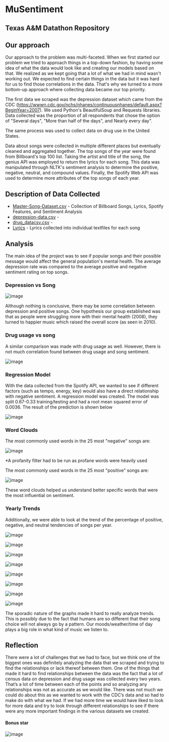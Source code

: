 # MuSentiment
## Texas A&amp;M Datathon Repository


## Our approach
Our approach to the problem was multi-faceted. When we first started our problem we tried to approach things in a top-down fashion, by having some idea of what the data would look like and creating our models based on that. We realized as we kept going that a lot of what we had in mind wasn't working out. We expected to find certain things in the data but it was hard for us to find those correlations in the data. That's why we turned to a more bottom-up approach where collecting data became our top priority.

The first data we scraped was the depression dataset which came from the CDC (https://wwwn.cdc.gov/nchs/nhanes/continuousnhanes/default.aspx?BeginYear=2007). We used Python's BeautifulSoup and Requests libraries. Data collected was the proportion of all respondents that chose the option of "Several days", "More than half of the days", and Nearly every day". 

The same process was used to collect data on drug use in the United States. 

Data about songs were collected in multiple different places but eventually cleaned and aggregated together. The top songs of the year were found from Billboard's top 100 list. Taking the artist and title of the song, the genius API was employed to return the lyrics for each song. This data was manipulated through NLTK's sentiment analysis to determine the positive, negative, neutral, and compound values. Finally, the Spotify Web API was used to determine more attributes of the top songs of each year. 

## Description of Data Collected

 * [Master-Song-Dataset.csv](https://github.com/jeeminhan/MuSentiment/blob/main/Master_Song_Dataset.csv) - Collection of Billboard Songs, Lyrics, Spotify Features, and Sentiment Analysis
 * [depression-data.csv](https://github.com/jeeminhan/MuSentiment/blob/main/depression_data.csv) - 
 * [drug_datacsv.csv](https://github.com/jeeminhan/MuSentiment/blob/main/drug_datacsv.csv) - 
 * [Lyrics](https://github.com/jeeminhan/MuSentiment/tree/main/Lyrics) - Lyrics collected into individual textfiles for each song

## Analysis
The main idea of the project was to see if popular songs and their possible message would affect the general population's mental health. The average depression rate was compared to the average positive and negative sentiment rating on top songs.

### Depression vs Song

![image](https://user-images.githubusercontent.com/72060730/137621202-66802374-b25f-4cb5-bf79-73cc67ec8ed0.png)

Although nothing is conclusive, there may be some correlation between depression and positive songs. One hypothesis our group established was that as people were struggling more with their mental health (2008), they turned to happier music which raised the overall score (as seen in 2010). 






### Drug usage vs song

A similar comparison was made with drug usage as well. However, there is not much correlation found between drug usage and song sentiment. 

![image](https://user-images.githubusercontent.com/72060730/137621126-f4fb3e47-a24e-4103-a145-af7d2585eafa.png)


### Regression Model

With the data collected from the Spotify API, we wanted to see if different factors (such as tempo, energy, key) would also have a direct relationship with negative sentiment. A regression model was created. The model was split 0.67-0.33 training/testing and had a root mean squared error of 0.0036. The result of the prediction is shown below

![image](https://user-images.githubusercontent.com/72060730/137621145-caa1177c-6bfb-499c-a4c6-10d11f3575e2.png)


### Word Clouds
The most commonly used words in the 25 most "negative" songs are:

![image](https://user-images.githubusercontent.com/72060730/137620645-2f4d5d47-69a2-4393-846d-d131b3229c68.png)

*A profanity filter had to be run as profane words were heavily used


The most commonly used words in the 25 most "positive" songs are:

![image](https://user-images.githubusercontent.com/72060730/137621983-522b5bfc-0d33-474d-8dcf-7395dd8b90d0.png)

These word clouds helped us understand better specific words that were the most influential on sentiment. 

### Yearly Trends
Additionally, we were able to look at the trend of the percentage of positive, negative, and neutral tendencies of songs per year.

![image](https://user-images.githubusercontent.com/72060730/137620684-f21e7832-9edf-418f-b4bb-26e41006f7b4.png)

![image](https://user-images.githubusercontent.com/72060730/137620690-7d447b37-8080-4c39-930f-a8df44fce3e7.png)

![image](https://user-images.githubusercontent.com/72060730/137620692-d98aa578-c3ab-4aec-b46d-598bbca29f84.png)

![image](https://user-images.githubusercontent.com/72060730/137620695-38e53ee8-2180-4e00-856f-76525fe3c884.png)

![image](https://user-images.githubusercontent.com/72060730/137620696-43fa7c4b-9f53-4cfb-aa0b-2a70fef1c2b5.png)

![image](https://user-images.githubusercontent.com/72060730/137620698-838060e9-8197-4375-a42f-a7953c0c2c39.png)

![image](https://user-images.githubusercontent.com/72060730/137620700-a77db526-6ca0-4ce4-8c3e-421dc02c345c.png)

![image](https://user-images.githubusercontent.com/72060730/137620701-7519db31-36b6-45e6-9e51-e93754a37d93.png)


The sporadic nature of the graphs made it hard to really analyze trends. This is possibly due to the fact that humans are so different that their song choice will not always go by a pattern. Our moods/weather/time of day plays a big role in what kind of music we listen to. 


## Reflection

There were a lot of challenges that we had to face, but we think one of the biggest ones was definitely analyzing the data that we scraped and trying to find the relationships or lack thereof between them. One of the things that made it hard to find relationships between the data was the fact that a lot of census data on depression and drug usage was collected every two years. That’s a lot of time between each of the points and so analyzing any relationships was not as accurate as we would like. There was not much we could do about this as we wanted to work with the CDC’s data and so had to make do with what we had. If we had more time we would have liked to look for more data and try to look through different relationships to see if there were any more important findings in the various datasets we created.


#### Bonus star


![image](https://user-images.githubusercontent.com/72060730/137617470-ec425abc-802d-406d-9688-de485173b69e.png)
